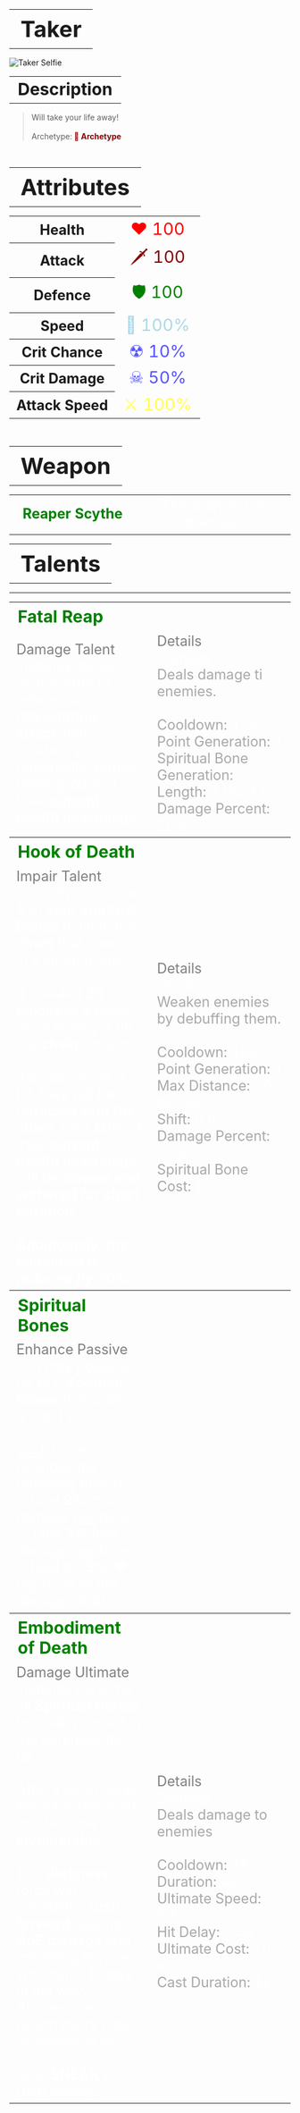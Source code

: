 <table style="width: 100%">
    <tr>
        <th style="text-align: center;font-size: 40px">Taker</th>
    </tr>
</table>

![Taker Selfie](Taker.png)

<table style="width: 100%">
    <tr>
        <th style="text-align: center;font-size: 30px;padding-top:2%">Description</th>
    </tr>
</table>

>Will take your life away!
<br><br>Archetype:<span style="color:darkred"><b> 💢 Archetype</b>


<br>
<table style="width: 100%">
    <tr>
        <th style="text-align: center;font-size: 40px">Attributes</th>
    </tr>
</table>
<table style="width: 100%;">
  <tr>
    <th style="text-align: center;font-size: 25px">Health</th>
    <td style="text-align: center;color:red;font-size: 30px">♥ 100</td>
  </tr>
    <th style="text-align: center;font-size: 25px">Attack</th>
    <td style="text-align: center;color:darkred;font-size: 30px">🗡 100</td>
  <tr>
    <th style="text-align: center;font-size: 25px">Defence</th>
    <td style="text-align: center;color:green;font-size: 30px">🛡 100</td>
  </tr>
  <tr>
    <th style="text-align: center;font-size: 25px">Speed</th>
    <td style="text-align: center;color:red;font-size: 30px">
        <span style="color:lightblue">🌊 100%
    </td>
  </tr>
  <tr>
    <th style="text-align: center;font-size: 25px">Crit Chance</th>
    <td style="text-align: center;color:red;font-size: 30px">
        <span style="color:#5555ff">☢ 10%
    </td>
  </tr>
  <tr>
    <th style="text-align: center;font-size: 25px">Crit Damage</th>
    <td style="text-align: center;color:red;font-size: 30px">
        <span style="color:#5555ff">☠ 50%
    </td>
  </tr>
  <tr>
    <th style="text-align: center;font-size: 25px">Attack Speed</th>
    <td style="text-align: center;color:red;font-size: 30px">
        <span style="color:#ffff55">⚔ 100%
    </td>
  </tr>
</table>
<br>

<table style="width: 100%">
    <tr>
        <th style="text-align: center;font-size: 40px">Weapon</th>
    </tr>
</table>
<table style="width: 100%">
    <tr>
        <td style="text-align: center;font-size: 25px;color:green"><b>Reaper Scythe</b>
        </td>
        <td style="text-align: center;font-size: 25px;width:55%;color:white">The sharpest of them all.
        </td>
    </tr>
</table>

<table style="width: 100%">
    <tr>
        <th style="text-align: center;font-size: 40px">Talents</th>
    </tr>
</table>

---
<table style="width: 100%;">
  <tr>
    <th style="text-align: left;font-size: 30px;color:green">Fatal Reap</th>
    <th></th>
  </tr>
  <tr>
    <td style="text-align: left;color:gray;font-size: 25px">
        Damage Talent
        <br>
        <span style="color:white">
            Instantly swipe your scythe to unleash a <b>devastating attack</b> that shatters your opponents' <b>bones</b>, dealing <b>20%</b> of their <u><b>current health</b></u> as <b>damage</b>
        </span>
    </td>
    <td style="text-align: left;color:gray;font-size: 25px;width:50%">
        Details
        <br>
        <span style="color:darkgray">
            <span style="color:white">Damage</span>
            <br>
                Deals damage ti enemies.
            <br>
            <br>Cooldown: <span style="color:white">12s</span>
            <br>Point Generation: <span style="color:white">1</span>
            <br>Spiritual Bone Generation: <span style="color:white">2</span>
            <br>Length: <span style="color:white">2 blocks</span>
            <br>Damage Percent: <span style="color:white">20%</span>
        </span>
    </td>
  </tr>

  <tr>
    <th style="text-align: left;font-size: 30px;color:green">Hook of Death</th>
    <th></th>
  </tr>
  <tr>
    <td style="text-align: left;color:gray;font-size: 25px">
        Impair Talent
        <br>
        <span style="color:white">
            Instantly consume <b>1</b> of your <b>Spiritual Bones</b> to launch a <b>chain</b> that travels in a straight line. 
            <br><br>If traveled <b>20 blocks</b> or a block or an enemy is hit, the <b>chain</b> retracts.
            <br><br>If an opponent is hit, they will be retracted <b>with the chain</b>, take <b>10%</b> of their <u><b>current health</b></u> as <b>damage</b>, will be <b>slowed<b> and <b>withered</b> for short duration.
            <br><br><i>Additionally, the cooldown is reduced by 50%.</i>
        </span>
    </td>
    <td style="text-align: left;color:gray;font-size: 25px;width:50%">
        Details
        <br>
        <span style="color:darkgray">
            <span style="color:white">Impair</span>
            <br>
                Weaken enemies by debuffing them.
            <br>
            <br>Cooldown: <span style="color:white">16s</span>
            <br>Point Generation: <span style="color:white">1</span>
            <br>Max Distance: <span style="color:white">20 blocks</span>
            <br>Shift: <span style="color:white">0.6</span>
            <br>Damage Percent: <span style="color:white">10%</span>
            <br>Spiritual Bone Cost: <span style="color:white">1</span>
        </span>
    </td>
  </tr>

  <tr>
    <th style="text-align: left;font-size: 30px;color:green">Spiritual Bones</th>
    <th></th>
  </tr>
  <tr>
    <td style="text-align: left;color:gray;font-size: 25px">
        Enhance Passive
        <br>
        <span style="color:white">
            You may possess up to 6 <b>Spiritual Bones</b> that orbit around you.
            <br><br><u>Each</u> bone provides the following effects:
            <br>└ Deal <b>2%</b> more damage <u>per</u> bone.
            <br>└ Take <b>3%</b> less damage <u>per</u> bone.
            <br>└ Heal for <b>3%</b> ❤ <u>per</u> bone of the damage dealt.
        </span>
    </td>
    <td></td>
  </tr>

  <tr>
    <th style="text-align: left;font-size: 30px;color:green">Embodiment of Death</th>
    <th></th>
  </tr>
  <tr>
    <td style="text-align: left;color:gray;font-size: 25px">
        Damage Ultimate
        <br>
        <span style="color:white">
            Instantly consime all <b>Spiritual Bones</b> to cloak yourself in the darkness for <b>5s</b>.
            <br><br>After a short delay, embrace the death and become <b>invulnerable</b>.
            <br><br>The <b>darkness</b> force will constantly <b>rush forward</b> dealing <b>AoE damage</b> and impairing anyone who dares to stay in the way.
            <br><i>Also recover health every time an enemy is hit.</i>
            <br><br>Hold <b>SNEAK</b> to rush slower.
        </span>
    </td>
    <td style="text-align: left;color:gray;font-size: 25px;width:50%">
        Details
        <br>
        <span style="color:darkgray">
            <span style="color:white">Damage</span>
            <br>
                Deals damage to enemies
            <br>
            <br>Cooldown: <span style="color:white">35s</span>
            <br>Duration: <span style="color:white">4s</span>
            <br>Ultimate Speed: <span style="color:white">0.5</span>
            <br>Hit Delay: <span style="color:white">0.5s</span>
            <br>Ultimate Cost: <span style="color:white">70 ※</span>
            <br>Cast Duration: <span style="color:white">1s</span>
        </span>
    </td>
  </tr>
</table>